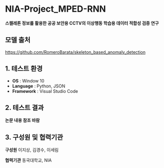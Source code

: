 # NIA-Project_MPED-RNN
**스켈레톤 정보를 활용한 공공 보안용 CCTV의 이상행동 학습용 데이터 적합성 검증 연구**

## 모델 출처
https://github.com/RomeroBarata/skeleton_based_anomaly_detection

## 1. 테스트 환경
- **OS** : Window 10
- **Language** : Python, JSON
- **Framework** : Visual Studio Code

## 2. 테스트 결과
**논문 내용 참조 바람**   
 
## 3. 구성원 및 협력기관

**구성원**
이지상, 김경수, 이세림

**협력기관**
동국대학교, NIA
